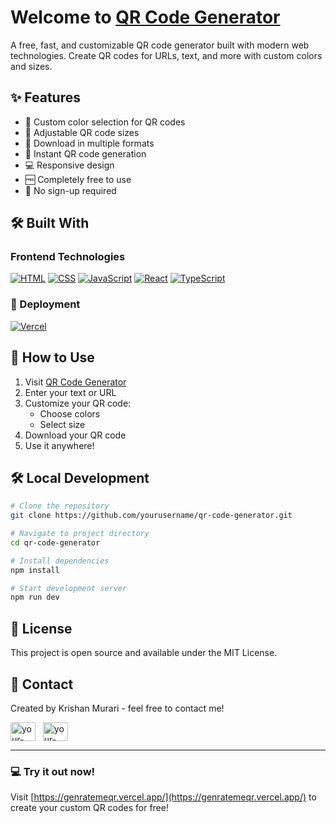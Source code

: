 # Welcome to [QR Code Generator](https://genratemeqr.vercel.app/) 
A free, fast, and customizable QR code generator built with modern web technologies. Create QR codes for URLs, text, and more with custom colors and sizes.

## ✨ Features

- 🎨 Custom color selection for QR codes
- 📏 Adjustable QR code sizes
- 💾 Download in multiple formats
- 🚀 Instant QR code generation
- 💻 Responsive design
- 🆓 Completely free to use
- 🔄 No sign-up required

## 🛠️ Built With

### Frontend Technologies

<p>
    <a href="#"><img alt="HTML" src="https://img.shields.io/badge/HTML-E34F26.svg?logo=html5&logoColor=white"></a>
    <a href="#"><img alt="CSS" src="https://img.shields.io/badge/CSS-1572B6.svg?logo=css3&logoColor=white"></a>
    <a href="#"><img alt="JavaScript" src="https://img.shields.io/badge/JavaScript-F7DF1E.svg?logo=javascript&logoColor=black"></a>
    <a href="#"><img alt="React" src="https://img.shields.io/badge/React-20232a.svg?logo=react&logoColor=%2361DAFB"></a>
    <a href="#"><img alt="TypeScript" src="https://img.shields.io/badge/TypeScript-007ACC.svg?logo=typescript&logoColor=white"></a>
</p>

### 🚀 Deployment

<p>
    <a href="#"><img alt="Vercel" src="https://img.shields.io/badge/Vercel-000000.svg?logo=vercel&logoColor=white"></a>
</p>

## 🌟 How to Use

1. Visit [QR Code Generator](https://genratemeqr.vercel.app/)
2. Enter your text or URL
3. Customize your QR code:
   - Choose colors
   - Select size
4. Download your QR code
5. Use it anywhere!

## 🛠️ Local Development

```bash
# Clone the repository
git clone https://github.com/yourusername/qr-code-generator.git

# Navigate to project directory
cd qr-code-generator

# Install dependencies
npm install

# Start development server
npm run dev
```

## 📝 License

This project is open source and available under the MIT License.

## 🤝 Contact

Created by Krishan Murari - feel free to contact me!

<a href="https://linkedin.com/in/your-linkedin" target="_blank"><img align="center" src="https://raw.githubusercontent.com/rahuldkjain/github-profile-readme-generator/master/src/images/icons/Social/linked-in-alt.svg" alt="your-linkedin" height="30" width="40" /></a>
&nbsp;
<a href="https://github.com/yourusername" target="_blank"><img align="center" src="https://raw.githubusercontent.com/rahuldkjain/github-profile-readme-generator/master/src/images/icons/Social/github.svg" alt="your-github" height="30" width="40" /></a>
&nbsp;

---

### 💻 Try it out now!

Visit [https://genratemeqr.vercel.app/](https://genratemeqr.vercel.app/) to create your custom QR codes for free!
